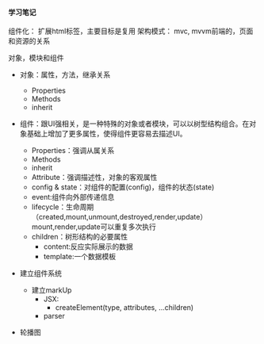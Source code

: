 #### 学习笔记

组件化：
扩展html标签，主要目标是复用
架构模式：
mvc, mvvm前端的，页面和资源的关系

对象，模块和组件
- 对象：属性，方法，继承关系
    - Properties
    - Methods
    - inherit

- 组件：跟UI强相关，是一种特殊的对象或者模块，可以以树型结构组合。在对象基础上增加了更多属性，使得组件更容易去描述UI。
    - Properties：强调从属关系
    - Methods
    - inherit
    - Attribute：强调描述性，对象的客观属性
    - config & state：对组件的配置(config)，组件的状态(state)
    - event:组件向外部传递信息
    - lifecycle：生命周期（created,mount,unmount,destroyed,render,update）mount,render,update可以重复多次执行
    - children：树形结构的必要属性
        - content:反应实际展示的数据
        - template:一个数据模板
- 建立组件系统
    - 建立markUp
        - JSX: 
            - createElement(type, attributes, ...children)
        - parser

- 轮播图
    
